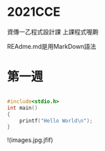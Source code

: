 # 2021CCE
資傳一乙程式設計課 上課程式喔齁

REAdme.md是用MarkDown語法

# 第一週

```C

#include<stdio.h>
int main()
{
    printf("Hello World\n");
}
```

!(images.jpg.jfif)
